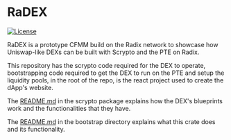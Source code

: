 # RaDEX

[![License](https://img.shields.io/badge/License-Apache_2.0-blue.svg)](https://opensource.org/licenses/Apache-2.0)

RaDEX is a prototype CFMM build on the Radix network to showcase how Uniswap-like DEXs can be built with Scrypto and the PTE on Radix. 
 
This repository has the scrypto code required for the DEX to operate, bootstrapping code required to get the DEX to run on the PTE and setup the liquidity pools, in the root of the repo, is the react project used to create the dApp's website. 

The [README.md](./scrypto-package/README.md) in the scrypto package explains how the DEX's blueprints work and the functionalities that they have. 

The [README.md](./bootstrap/README.md) in the bootstrap directory explains what this crate does and its functionality.